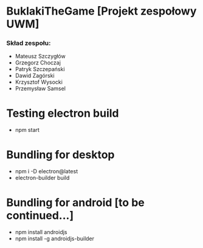 # BuklakiTheGame [Projekt zespołowy UWM]
### Skład zespołu:
* Mateusz Szczygłów
* Grzegorz Choczaj
* Patryk Szczepański
* Dawid Zagórski
* Krzysztof Wysocki
* Przemysław Samsel

# Testing electron build
* npm start

# Bundling for desktop
* npm i -D electron@latest
* electron-builder build

# Bundling for android [to be continued...]
* npm install androidjs
* npm install -g androidjs-builder